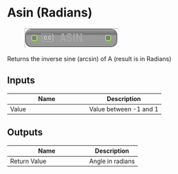 # Asin (Radians)

<div align="left" data-full-width="false">

<figure><img src="../../../../api/Math/Trig/Asin_(Radians).png" alt=""><figcaption></figcaption></figure>

</div>

Returns the inverse sine (arcsin) of A (result is in Radians)

## Inputs

<table><thead><tr><th width="170">Name</th><th>Description</th></tr></thead><tbody><tr><td>Value</td><td>Value between -1 and 1</td></tr></tbody></table>

## Outputs

<table><thead><tr><th width="170">Name</th><th>Description</th></tr></thead><tbody><tr><td>Return Value</td><td>Angle in radians</td></tr></tbody></table>
